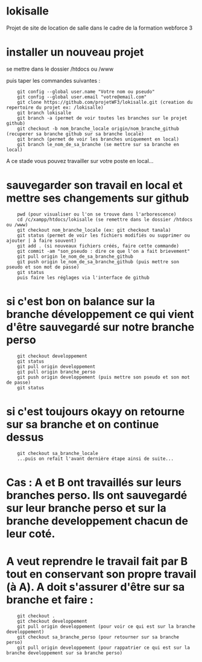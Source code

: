 # lokisalle
Projet de site de location de salle dans le cadre de la formation webforce 3

# installer un nouveau projet
se mettre dans le dossier /htdocs ou /www

puis taper les commandes suivantes :

        git config --global user.name "Votre nom ou pseudo"
        git config --global user.email "votre@email.com"
        git clone https://github.com/projetWF3/lokisalle.git (creation du repertoire du projet ex: /lokisalle)
        git branch lokisalle
        git branch -a (permet de voir toutes les branches sur le projet github)
        git checkout -b nom_branche_locale origin/nom_branche_github (recuperer sa branche github sur sa branche locale)
        git branch (permet de voir les branches uniquement en local)
        git branch le_nom_de_sa_branche (se mettre sur sa branche en local)


A ce stade vous pouvez travailler sur votre poste en local...

# sauvegarder son travail en local et mettre ses changements sur github
        pwd (pour visualiser ou l'on se trouve dans l'arborescence)
        cd /c/xampp/htdocs/lokisalle (se remettre dans le dossier /htdocs ou /www)
        git checkout nom_branche_locale (ex: git checkout tanala)
        git status (permet de voir les fichiers modifiés ou supprimer ou ajouter | à faire souvent)
        git add . (si nouveaux fichiers créés, faire cette commande)
        git commit -am "son_pseudo : dire ce que l'on a fait brievement"
        git pull origin le_nom_de_sa_branche_github
        git push origin le_nom_de_sa_branche_github (puis mettre son pseudo et son mot de passe)
        git status
        puis faire les réglages via l'interface de github
# si c'est bon on balance sur la branche développement ce qui vient d'être sauvegardé sur notre branche perso
        git checkout developpement
        git status
        git pull origin developpement
        git pull origin branche_perso
        git push origin developpement (puis mettre son pseudo et son mot de passe)
        git status
# si c'est toujours okayy on retourne sur sa branche et on continue dessus
        git checkout sa_branche_locale
        ...puis on refait l'avant dernière étape ainsi de suite...
        
# Cas : A et B ont travaillés sur leurs branches perso. Ils ont sauvegardé sur leur branche perso et sur la branche developpement chacun de leur coté.
# A veut reprendre le travail fait par B tout en conservant son propre travail (à A). A doit s'assurer d'être sur sa branche et faire :
        git checkout .
        git checkout developpement 
        git pull origin developpement (pour voir ce qui est sur la branche developpement)
        git checkout sa_branche_perso (pour retourner sur sa branche perso)
        git pull origin developpement (pour rappatrier ce qui est sur la branche developpement sur sa branche perso)
        
        
        
        
        
        
